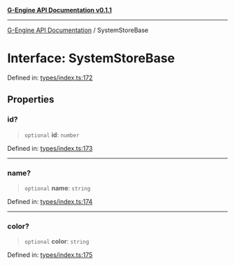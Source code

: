 [**G-Engine API Documentation v0.1.1**](../README.md)

***

[G-Engine API Documentation](../globals.md) / SystemStoreBase

# Interface: SystemStoreBase

Defined in: [types/index.ts:172](https://github.com/yakoshiq/g-engine-nodejs-lib/blob/63328d85b5989256f3bd1f6ff7feb24d5e5a10a6/src/types/index.ts#L172)

## Properties

### id?

> `optional` **id**: `number`

Defined in: [types/index.ts:173](https://github.com/yakoshiq/g-engine-nodejs-lib/blob/63328d85b5989256f3bd1f6ff7feb24d5e5a10a6/src/types/index.ts#L173)

***

### name?

> `optional` **name**: `string`

Defined in: [types/index.ts:174](https://github.com/yakoshiq/g-engine-nodejs-lib/blob/63328d85b5989256f3bd1f6ff7feb24d5e5a10a6/src/types/index.ts#L174)

***

### color?

> `optional` **color**: `string`

Defined in: [types/index.ts:175](https://github.com/yakoshiq/g-engine-nodejs-lib/blob/63328d85b5989256f3bd1f6ff7feb24d5e5a10a6/src/types/index.ts#L175)
